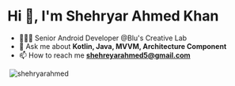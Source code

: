 <h1>Hi 👋, I'm Shehryar Ahmed Khan</h1>

- 🧑🏽‍💻 Senior Android Developer @Blu's Creative Lab
- 💬 Ask me about **Kotlin, Java, MVVM, Architecture Component**
- 📫 How to reach me **shehreyarahmed5@gmail.com**


<p>&nbsp;<img src="https://github-readme-stats.vercel.app/api?username=shehryarahmed&show_icons=true&locale=en" alt="shehryarahmed" /></p>

